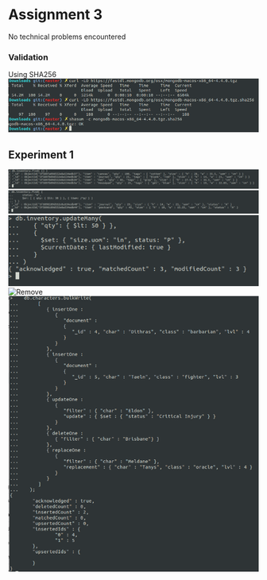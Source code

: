 # Assignment 3

No technical problems encountered

### Validation
Using SHA256
![Validation](assets/verify.png)

## Experiment 1
![Insert](assets/insert.png)
![Query](assets/query.png)
![Update](assets/update.png)
![Remove](assets/remove.png)
![Bulk write](assets/bulkwrite.png)
